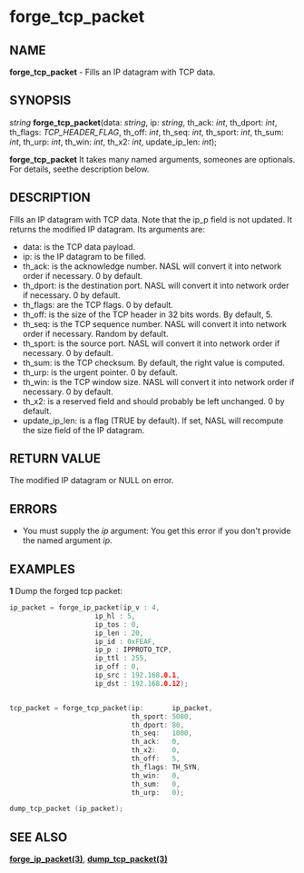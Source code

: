 # forge_tcp_packet

## NAME

**forge_tcp_packet** - Fills an IP datagram with TCP data.

## SYNOPSIS

*string* **forge_tcp_packet**(data: *string*, ip: *string*, th_ack: *int*, th_dport: *int*, th_flags: *TCP_HEADER_FLAG*, th_off: *int*, th_seq: *int*, th_sport: *int*, th_sum: *int*, th_urp: *int*, th_win: *int*, th_x2: *int*, update_ip_len: *int*);

**forge_tcp_packet** It takes many named arguments, someones are optionals. For details, seethe description below.


## DESCRIPTION

Fills an IP datagram with TCP data. Note that the ip_p field is not updated. It returns the modified IP datagram. Its arguments are:

- data: is the TCP data payload.
- ip: is the IP datagram to be filled.
- th_ack: is the acknowledge number. NASL will convert it into network order if necessary. 0 by default.
- th_dport: is the destination port. NASL will convert it into network order if necessary. 0 by default.
- th_flags: are the TCP flags. 0 by default.
- th_off: is the size of the TCP header in 32 bits words. By default, 5.
- th_seq: is the TCP sequence number. NASL will convert it into network order if necessary. Random by default.
- th_sport: is the source port. NASL will convert it into network order if necessary. 0 by default.
- th_sum: is the TCP checksum. By default, the right value is computed.
- th_urp: is the urgent pointer. 0 by default.
- th_win: is the TCP window size. NASL will convert it into network order if necessary. 0 by default.
- th_x2: is a reserved field and should probably be left unchanged. 0 by default.
- update_ip_len: is a flag (TRUE by default). If set, NASL will recompute the size field of the IP datagram.


## RETURN VALUE

The modified IP datagram or NULL on error.

## ERRORS

- You must supply the *ip* argument: You get this error if you don't provide the named argument *ip*.


## EXAMPLES

**1** Dump the forged tcp packet:
```cpp
ip_packet = forge_ip_packet(ip_v : 4,
                     ip_hl : 5,
                     ip_tos : 0,
                     ip_len : 20,
                     ip_id : 0xFEAF,
                     ip_p : IPPROTO_TCP,
                     ip_ttl : 255,
                     ip_off : 0,
                     ip_src : 192.168.0.1,
                     ip_dst : 192.168.0.12);


tcp_packet = forge_tcp_packet(ip:       ip_packet,
                              th_sport: 5080,
                              th_dport: 80,
                              th_seq:   1000,
                              th_ack:   0,
                              th_x2:    0,
                              th_off:   5,
                              th_flags: TH_SYN,
                              th_win:   0,
                              th_sum:   0,
                              th_urp:   0);

dump_tcp_packet (ip_packet);
```

## SEE ALSO

**[forge_ip_packet(3)](forge_ip_packet.md)**, **[dump_tcp_packet(3)](dump_tcp_packet.md)**
